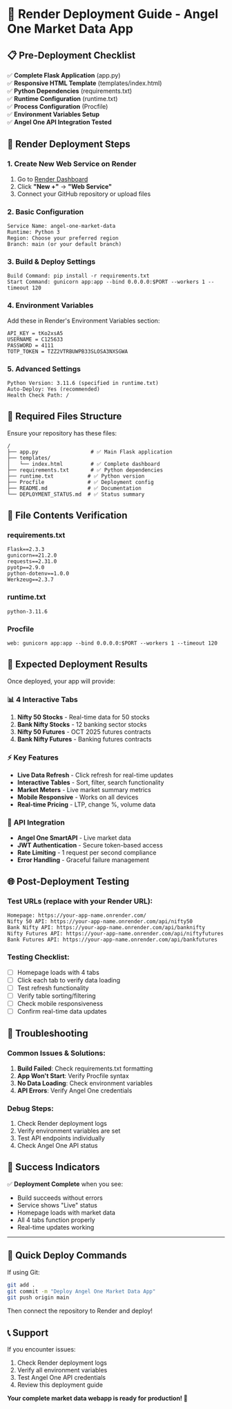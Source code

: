 # 🚀 Render Deployment Guide - Angel One Market Data App

## 📋 Pre-Deployment Checklist

✅ **Complete Flask Application** (app.py)  
✅ **Responsive HTML Template** (templates/index.html)  
✅ **Python Dependencies** (requirements.txt)  
✅ **Runtime Configuration** (runtime.txt)  
✅ **Process Configuration** (Procfile)  
✅ **Environment Variables Setup**  
✅ **Angel One API Integration Tested**  

## 🎯 Render Deployment Steps

### 1. Create New Web Service on Render

1. Go to [Render Dashboard](https://dashboard.render.com)
2. Click **"New +"** → **"Web Service"**
3. Connect your GitHub repository or upload files

### 2. Basic Configuration

```
Service Name: angel-one-market-data
Runtime: Python 3
Region: Choose your preferred region
Branch: main (or your default branch)
```

### 3. Build & Deploy Settings

```
Build Command: pip install -r requirements.txt
Start Command: gunicorn app:app --bind 0.0.0.0:$PORT --workers 1 --timeout 120
```

### 4. Environment Variables

Add these in Render's Environment Variables section:

```
API_KEY = tKo2xsA5
USERNAME = C125633  
PASSWORD = 4111
TOTP_TOKEN = TZZ2VTRBUWPB33SLOSA3NXSGWA
```

### 5. Advanced Settings

```
Python Version: 3.11.6 (specified in runtime.txt)
Auto-Deploy: Yes (recommended)
Health Check Path: /
```

## 📁 Required Files Structure

Ensure your repository has these files:

```
/
├── app.py                 # ✅ Main Flask application
├── templates/
│   └── index.html         # ✅ Complete dashboard
├── requirements.txt       # ✅ Python dependencies  
├── runtime.txt           # ✅ Python version
├── Procfile              # ✅ Deployment config
├── README.md             # ✅ Documentation
└── DEPLOYMENT_STATUS.md  # ✅ Status summary
```

## 🔧 File Contents Verification

### requirements.txt
```
Flask==2.3.3
gunicorn==21.2.0
requests==2.31.0
pyotp==2.9.0
python-dotenv==1.0.0
Werkzeug==2.3.7
```

### runtime.txt
```
python-3.11.6
```

### Procfile
```
web: gunicorn app:app --bind 0.0.0.0:$PORT --workers 1 --timeout 120
```

## 🎯 Expected Deployment Results

Once deployed, your app will provide:

### 📊 **4 Interactive Tabs**
1. **Nifty 50 Stocks** - Real-time data for 50 stocks
2. **Bank Nifty Stocks** - 12 banking sector stocks  
3. **Nifty 50 Futures** - OCT 2025 futures contracts
4. **Bank Nifty Futures** - Banking futures contracts

### ⚡ **Key Features**
- **Live Data Refresh** - Click refresh for real-time updates
- **Interactive Tables** - Sort, filter, search functionality
- **Market Meters** - Live market summary metrics
- **Mobile Responsive** - Works on all devices
- **Real-time Pricing** - LTP, change %, volume data

### 🔄 **API Integration**
- **Angel One SmartAPI** - Live market data
- **JWT Authentication** - Secure token-based access
- **Rate Limiting** - 1 request per second compliance
- **Error Handling** - Graceful failure management

## 🌐 Post-Deployment Testing

### Test URLs (replace with your Render URL):
```
Homepage: https://your-app-name.onrender.com/
Nifty 50 API: https://your-app-name.onrender.com/api/nifty50
Bank Nifty API: https://your-app-name.onrender.com/api/banknifty
Nifty Futures API: https://your-app-name.onrender.com/api/niftyfutures
Bank Futures API: https://your-app-name.onrender.com/api/bankfutures
```

### Testing Checklist:
- [ ] Homepage loads with 4 tabs
- [ ] Click each tab to verify data loading
- [ ] Test refresh functionality
- [ ] Verify table sorting/filtering
- [ ] Check mobile responsiveness
- [ ] Confirm real-time data updates

## 🚨 Troubleshooting

### Common Issues & Solutions:

1. **Build Failed**: Check requirements.txt formatting
2. **App Won't Start**: Verify Procfile syntax
3. **No Data Loading**: Check environment variables
4. **API Errors**: Verify Angel One credentials

### Debug Steps:
1. Check Render deployment logs
2. Verify environment variables are set
3. Test API endpoints individually
4. Check Angel One API status

## 🎉 Success Indicators

✅ **Deployment Complete** when you see:
- Build succeeds without errors
- Service shows "Live" status
- Homepage loads with market data
- All 4 tabs function properly
- Real-time updates working

---

## 🔗 Quick Deploy Commands

If using Git:
```bash
git add .
git commit -m "Deploy Angel One Market Data App"
git push origin main
```

Then connect the repository to Render and deploy!

## 📞 Support

If you encounter issues:
1. Check Render deployment logs
2. Verify all environment variables
3. Test Angel One API credentials
4. Review this deployment guide

**Your complete market data webapp is ready for production! 🚀**